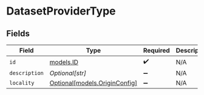 # DatasetProviderType


## Fields

| Field                                                      | Type                                                       | Required                                                   | Description                                                |
| ---------------------------------------------------------- | ---------------------------------------------------------- | ---------------------------------------------------------- | ---------------------------------------------------------- |
| `id`                                                       | [models.ID](../models/id.md)                               | :heavy_check_mark:                                         | N/A                                                        |
| `description`                                              | *Optional[str]*                                            | :heavy_minus_sign:                                         | N/A                                                        |
| `locality`                                                 | [Optional[models.OriginConfig]](../models/originconfig.md) | :heavy_minus_sign:                                         | N/A                                                        |